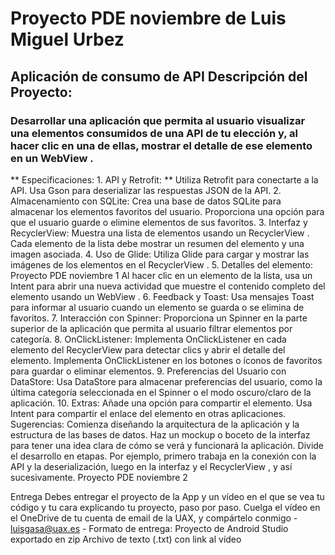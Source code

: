 # Proyecto PDE noviembre de Luis Miguel Urbez

## Aplicación de consumo de API Descripción del Proyecto:
### Desarrollar una aplicación que permita al usuario visualizar una elementos consumidos de una API de tu elección y, al hacer clic en una de ellas, mostrar el detalle de ese elemento en un WebView .
** Especificaciones: 1. API y Retrofit: **
Utiliza Retrofit para conectarte a la API.
Usa Gson para deserializar las respuestas JSON de la API. 2. Almacenamiento con SQLite:
Crea una base de datos SQLite para almacenar los elementos favoritos del usuario.
Proporciona una opción para que el usuario guarde o elimine elementos de sus favoritos.
3. Interfaz y RecyclerView:
Muestra una lista de elementos usando un RecyclerView .
Cada elemento de la lista debe mostrar un resumen del elemento y una imagen asociada.
4. Uso de Glide:
Utiliza Glide para cargar y mostrar las imágenes de los elementos en el
RecyclerView .
5. Detalles del elemento:
Proyecto PDE noviembre 1
Al hacer clic en un elemento de la lista, usa un Intent para abrir una nueva actividad que muestre el contenido completo del elemento usando un
WebView .
6. Feedback y Toast:
Usa mensajes Toast para informar al usuario cuando un elemento se guarda o se elimina de favoritos.
7. Interacción con Spinner:
Proporciona un Spinner en la parte superior de la aplicación que permita al
usuario filtrar elementos por categoría.
8. OnClickListener:
Implementa OnClickListener en cada elemento del RecyclerView para detectar clics y abrir el detalle del elemento.
Implementa OnClickListener en los botones o íconos de favoritos para guardar o eliminar elementos.
9. Preferencias del Usuario con DataStore:
Usa DataStore para almacenar preferencias del usuario, como la última categoría seleccionada en el Spinner o el modo oscuro/claro de la aplicación.
10. Extras:
Añade una opción para compartir el elemento. Usa Intent para compartir el
enlace del elemento en otras aplicaciones.
Sugerencias:
Comienza diseñando la arquitectura de la aplicación y la estructura de las bases de datos.
Haz un mockup o boceto de la interfaz para tener una idea clara de cómo se verá y funcionará la aplicación.
Divide el desarrollo en etapas. Por ejemplo, primero trabaja en la conexión con la API y la deserialización, luego en la interfaz y el RecyclerView , y así sucesivamente.
           Proyecto PDE noviembre 2

Entrega
Debes entregar el proyecto de la App y un vídeo en el que se vea tu código y tu
cara explicando tu proyecto, paso por paso.
Cuelga el vídeo en el OneDrive de tu cuenta de email de la UAX, y compártelo
conmigo - luisgasa@uax.es -
Formato de entrega:
Proyecto de Android Studio exportado en zip Archivo de texto (.txt) con link al vídeo

